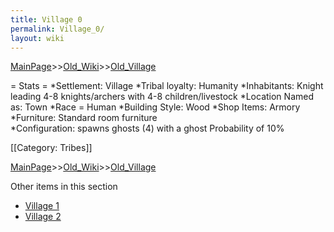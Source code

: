 ```yaml
---
title: Village 0
permalink: Village_0/
layout: wiki
---
```


[MainPage](/keeperrl_wiki/ "wikilink")>>[Old_Wiki](/keeperrl_wiki/Old_Wiki "wikilink")>>[Old_Village](/keeperrl_wiki/Old_Village "wikilink")

= Stats =
*Settlement: Village
*Tribal loyalty: Humanity
*Inhabitants: Knight leading 4-8 knights/archers with 4-8 children/livestock
*Location Named as: Town
*Race = Human
*Building Style: Wood
*Shop Items: Armory
*Furniture: Standard room furniture  
*Configuration: spawns ghosts (4) with a ghost Probability of 10%

[[Category: Tribes]]

[MainPage](/keeperrl_wiki/ "wikilink")>>[Old_Wiki](/keeperrl_wiki/Old_Wiki "wikilink")>>[Old_Village](/keeperrl_wiki/Old_Village "wikilink")

Other items in this section
-    [Village 1](/keeperrl_wiki/Village_1 "wikilink")
-    [Village 2](/keeperrl_wiki/Village_2 "wikilink")
